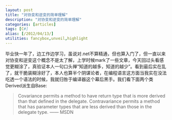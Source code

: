 ```yaml
---
layout: post
title: "对协变和逆变的简单理解"
description: "对协变和逆变的简单理解"
categories: [articles]
tags: [C#]
alias: [/2012/04/13/]
utilities: fancybox,unveil,highlight
---
```


毕业快一年了，边工作边学习，虽说对.net不算精通，但也算入门了，但一直以来对协变和逆变这个概念不是太了解，上学时候mark了一些文章，今天回过头看感觉更糊涂了，真验证本人一句口头禅“知道的越多，知道的越少”。看到最后实在乱了，就干脆装糊涂好了，本人也算半个阴谋论者，在编程语言这方面当我实在没法吃透一个语法的时候，我就归咎于编译器这个幕后黑手。我们看下面两个类Derived派生自Base:



> Covariance permits a method to have return type that is more derived than that defined in the delegate. Contravariance permits a method that has parameter types that are less derived than those in the delegate type. —— MSDN